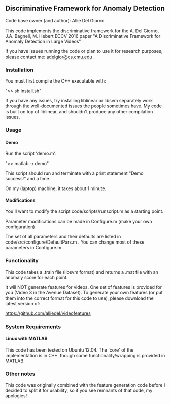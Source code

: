 ## Discriminative Framework for Anomaly Detection

Code base owner (and author): Allie Del Giorno

This code implements the discriminative framework for the A. Del Giorno, J.A. Bagnell, M. Hebert ECCV 2016 paper "A Discriminative Framework for Anomaly Detection in Large Videos"

If you have issues running the code or plan to use it for research purposes, please contact me: adelgior@cs.cmu.edu .

### Installation

You must first compile the C++ executable with:

">> sh install.sh"

If you have any issues, try installing liblinear or libsvm separately work through the well-documented issues the people sometimes have.  My code is built on top of liblinear, and shouldn't produce any other compilation issues.

### Usage

#### Demo

Run the script 'demo.m':

">> matlab -r demo"

This script should run and terminate with a print statement "Demo success!" and a time.

On my (laptop) machine, it takes about 1 minute.

#### Modifications

You'll want to modify the script code/scripts/runscript.m as a starting point.

Parameter modifications can be made in Configure.m (make your own configuration)

The set of all parameters and their defaults are listed in code/src/configure/DefaultPars.m .  You can change most of these parameters in Configure.m .

### Functionality

This code takes a .train file (libsvm format) and returns a .mat file with an anomaly score for each point.

It will NOT generate features for videos.  One set of features is provided for you (Video 3 in the Avenue Dataset).  To generate your own features (or put them into the correct format for this code to use), please download the latest version of:

https://github.com/alliedel/videofeatures

### System Requirements

#### Linux with MATLAB

This code has been tested on Ubuntu 12.04.  The 'core' of the implementation is in C++, though some functionality/wrapping is provided in MATLAB.

### Other notes

This code was originally combined with the feature generation code before I decided to split it for usability, so if you see remnants of that code, my apologies!
